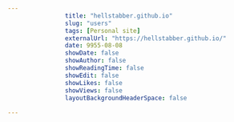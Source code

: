 ---
                title: "hellstabber.github.io"
                slug: "users"
                tags: [Personal site]
                externalUrl: "https://hellstabber.github.io/"
                date: 9955-08-08
                showDate: false
                showAuthor: false
                showReadingTime: false
                showEdit: false
                showLikes: false
                showViews: false
                layoutBackgroundHeaderSpace: false
                ---
